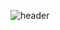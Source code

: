 ![header](https://capsule-render.vercel.app/api?type=soft&color=0:9055FF,100:13E2DA&height=300&section=header&text=Simon&fontSize=90)

